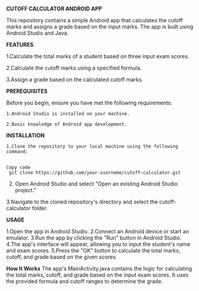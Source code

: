**CUTOFF CALCULATOR ANDROID APP**

This repository contains a simple Android app that calculates the cutoff marks and assigns a grade based on the input marks. The app is built using Android Studio and Java.

**FEATURES** 

  1.Calculate the total marks of a student based on three input exam scores.

  2.Calculate the cutoff marks using a specified formula.

  3.Assign a grade based on the calculated cutoff marks.
  
**PREREQUISITES**

   Before you begin, ensure you have met the following requirements:

    1.Android Studio is installed on your machine.
    
    2.Basic knowledge of Android app development.
    
**INSTALLATION**

    1.Clone the repository to your local machine using the following command:


    Copy code
     git clone https://github.com/your-username/cutoff-calculator.git
     
   2. Open Android Studio and select "Open an existing Android Studio project."

   3.Navigate to the cloned repository's directory and select the cutoff-calculator folder.
   
**USAGE**

  1.Open the app in Android Studio.
  2.Connect an Android device or start an emulator.
  3.Run the app by clicking the "Run" button in Android Studio.
  4.The app's interface will appear, allowing you to input the student's name and exam scores.
  5.Press the "OK" button to calculate the total marks, cutoff, and grade based on the given scores.

**How It Works**
    The app's MainActivity.java contains the logic for calculating the total marks, cutoff, and grade based on the input exam scores. It uses the provided formula and cutoff ranges to determine the grade.
